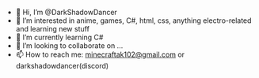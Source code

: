 - 👋 Hi, I’m @DarkShadowDancer
- 👀 I’m interested in anime, games, C#, html, css, anything electro-related and learning new stuff
- 🌱 I’m currently learning C#
- 💞️ I’m looking to collaborate on ...
- 📫 How to reach me: minecraftak102@gmail.com or darkshadowdancer(discord)

<!---
DarkShadowDancer/DarkShadowDancer is a ✨ special ✨ repository because its `README.md` (this file) appears on your GitHub profile.
You can click the Preview link to take a look at your changes.
--->
